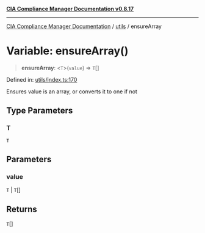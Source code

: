 [**CIA Compliance Manager Documentation v0.8.17**](../../README.md)

***

[CIA Compliance Manager Documentation](../../modules.md) / [utils](../README.md) / ensureArray

# Variable: ensureArray()

> **ensureArray**: \<`T`\>(`value`) => `T`[]

Defined in: [utils/index.ts:170](https://github.com/Hack23/cia-compliance-manager/blob/6a2219920f4c187f7eafa3e355e36b35c9c19248/src/utils/index.ts#L170)

Ensures value is an array, or converts it to one if not

## Type Parameters

### T

`T`

## Parameters

### value

`T` | `T`[]

## Returns

`T`[]
